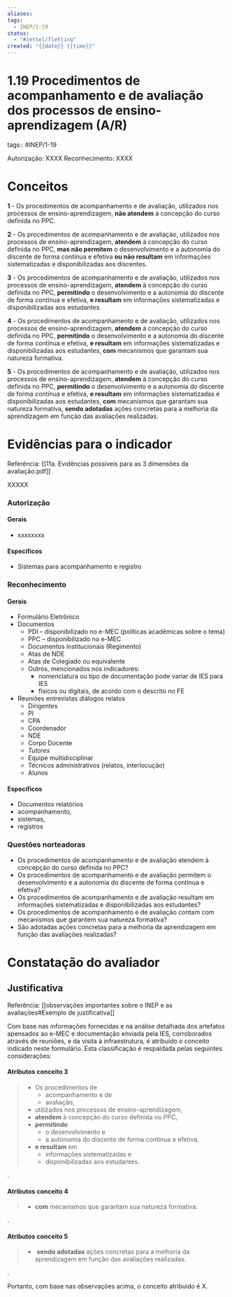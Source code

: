 ```yaml
---
aliases: 
tags:
  - INEP/1-19
status:
  - "#zettel/fletting"
created: "{{date}} {{time}}"
---
```

# 1.19 Procedimentos de acompanhamento e de avaliação dos processos de ensino-aprendizagem (A/R)

tags:: #INEP/1-19

Autorização: XXXX
Reconhecimento: XXXX

# Conceitos

**1** - Os procedimentos de acompanhamento e de avaliação, utilizados nos processos de ensino-aprendizagem, **não atendem** à concepção do curso definida no PPC.

**2** - Os procedimentos de acompanhamento e de avaliação, utilizados nos processos de ensino-aprendizagem, **atendem** à concepção do curso definida no PPC, **mas não permitem** o desenvolvimento e a autonomia do discente de forma contínua e efetiva **ou não resultam** em informações sistematizadas e disponibilizadas aos discentes.

**3** - Os procedimentos de acompanhamento e de avaliação, utilizados nos processos de ensino-aprendizagem, **atendem** à concepção do curso definida no PPC, **permitindo** o desenvolvimento e a autonomia do discente de forma contínua e efetiva, **e resultam** em informações sistematizadas e disponibilizadas aos estudantes.

**4** - Os procedimentos de acompanhamento e de avaliação, utilizados nos processos de ensino-aprendizagem, **atendem** à concepção do curso definida no PPC, **permitindo** o desenvolvimento e a autonomia do discente de forma contínua e efetiva, **e resultam** em informações sistematizadas e disponibilizadas aos estudantes, **com** mecanismos que garantam sua natureza formativa.

**5** - Os procedimentos de acompanhamento e de avaliação, utilizados nos processos de ensino-aprendizagem, **atendem** à concepção do curso definida no PPC, **permitindo** o desenvolvimento e a autonomia do discente de forma contínua e efetiva, **e resultam** em informações sistematizadas e disponibilizadas aos estudantes, **com** mecanismos que garantam sua natureza formativa, **sendo adotadas** ações concretas para a melhoria da aprendizagem em função das avaliações realizadas.

# Evidências para o indicador

Referência: [[11a. Evidências possíveis para as 3 dimensões da avaliação.pdf]]

XXXXX

### Autorização

#### Gerais

- xxxxxxxx

#### Específicos

- Sistemas para acompanhamento e registro

### Reconhecimento

#### Gerais

- Formulário Eletrônico
- Documentos
  - PDI – disponibilizado no e-MEC (políticas acadêmicas sobre o tema)
  - PPC – disponibilizado no e-MEC
  - Documentos institucionais (Regimento)
  - Atas de NDE
  - Atas de Colegiado ou equivalente
  - Outros, mencionados nos indicadores:
    - nomenclatura ou tipo de documentação pode variar de IES para IES
    - físicos ou digitais, de acordo com o descrito no FE
- Reuniões entrevistas diálogos relatos
  - Dirigentes
  - PI
  - CPA
  - Coordenador
  - NDE
  - Corpo Docente
  - _Tutores_
  - Equipe multidisciplinar
  - Técnicos administrativos (relatos, interlocução)
  - Alunos

#### Específicos

- Documentos relatórios
- acompanhamento,
- sistemas,
- registros

### Questões norteadoras

- Os procedimentos de acompanhamento e de avaliação atendem à concepção do curso definida no PPC?
- Os procedimentos de acompanhamento e de avaliação permitem o desenvolvimento e a autonomia do discente de forma contínua e efetiva?
- Os procedimentos de acompanhamento e de avaliação resultam em informações sistematizadas e disponibilizadas aos estudantes?
- Os procedimentos de acompanhamento e de avaliação contam com mecanismos que garantem sua natureza formativa?
- São adotadas ações concretas para a melhoria da aprendizagem em função das avaliações realizadas?

# Constatação do avaliador

## Justificativa

Referência: [[observações importantes sobre o INEP e as avaliações#Exemplo de justificativa]]

Com base nas informações fornecidas e na análise detalhada dos artefatos apensados ao e-MEC e documentação enviada pela IES, corroborados através de reuniões, e da visita à infraestrutura, é atribuído o conceito indicado neste formulário. Esta classificação é respaldada pelas seguintes considerações:

#### Atributos conceito 3

> - Os procedimentos de
>   - acompanhamento e de
>   - avaliação,
> - utilizados nos processos de ensino-aprendizagem,
> - **atendem** à concepção do curso definida no PPC,
> - **permitindo**
>   - o desenvolvimento e
>   - a autonomia do discente de forma contínua e efetiva,
> - **e resultam** em
>   - informações sistematizadas e
>   - disponibilizadas aos estudantes.

.

#### Atributos conceito 4

> - **com** mecanismos que garantam sua natureza formativa.

.

#### Atributos conceito 5

> -  **sendo adotadas** ações concretas para a melhoria da aprendizagem em função das avaliações realizadas.

.

Portanto, com base nas observações acima, o conceito atribuído é X.
